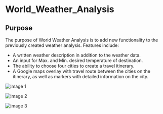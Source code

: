 # World_Weather_Analysis
## Purpose
The purpose of World Weather Analysis is to add new functionality to the previously created weather analysis. Features include:
* A written weather description in addition to the weather data.
* An input for Max. and Min. desired temperature of destination.
* The ability to choose four cities to create a travel itinerary.
* A Google maps overlay with travel route between the cities on the itinerary, as well as markers with detailed information on the city.

![image 1](../World_Weather_Analysis/Vacation_Search/WeatherPy_vacation_map.png)

![image 2](../World_Weather_Analysis/Vacation_Itinerary/WeatherPy_travel_map_markers.png)


![image 3](../World_Weather_Analysis/Vacation_Itinerary/WeatherPy_travel_map.png)







